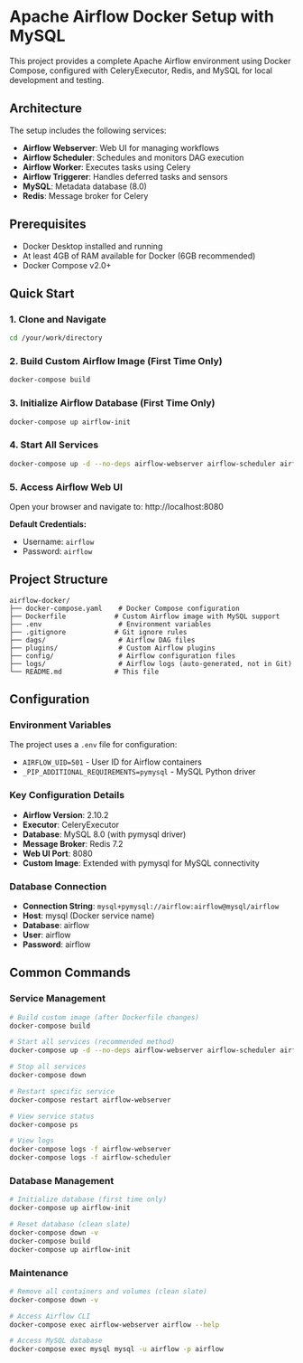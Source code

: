 # Apache Airflow Docker Setup with MySQL

This project provides a complete Apache Airflow environment using Docker Compose, configured with CeleryExecutor, Redis, and MySQL for local development and testing.

## Architecture

The setup includes the following services:
- **Airflow Webserver**: Web UI for managing workflows
- **Airflow Scheduler**: Schedules and monitors DAG execution
- **Airflow Worker**: Executes tasks using Celery
- **Airflow Triggerer**: Handles deferred tasks and sensors
- **MySQL**: Metadata database (8.0)
- **Redis**: Message broker for Celery

## Prerequisites

- Docker Desktop installed and running
- At least 4GB of RAM available for Docker (6GB recommended)
- Docker Compose v2.0+

## Quick Start

### 1. Clone and Navigate
```bash
cd /your/work/directory
```

### 2. Build Custom Airflow Image (First Time Only)
```bash
docker-compose build
```

### 3. Initialize Airflow Database (First Time Only)
```bash
docker-compose up airflow-init
```

### 4. Start All Services
```bash
docker-compose up -d --no-deps airflow-webserver airflow-scheduler airflow-worker airflow-triggerer
```

### 5. Access Airflow Web UI
Open your browser and navigate to: http://localhost:8080

**Default Credentials:**
- Username: `airflow`
- Password: `airflow`

## Project Structure

```
airflow-docker/
├── docker-compose.yaml    # Docker Compose configuration
├── Dockerfile            # Custom Airflow image with MySQL support
├── .env                   # Environment variables
├── .gitignore            # Git ignore rules
├── dags/                  # Airflow DAG files
├── plugins/               # Custom Airflow plugins
├── config/                # Airflow configuration files
├── logs/                  # Airflow logs (auto-generated, not in Git)
└── README.md             # This file
```

## Configuration

### Environment Variables
The project uses a `.env` file for configuration:
- `AIRFLOW_UID=501` - User ID for Airflow containers
- `_PIP_ADDITIONAL_REQUIREMENTS=pymysql` - MySQL Python driver

### Key Configuration Details
- **Airflow Version**: 2.10.2
- **Executor**: CeleryExecutor
- **Database**: MySQL 8.0 (with pymysql driver)
- **Message Broker**: Redis 7.2
- **Web UI Port**: 8080
- **Custom Image**: Extended with pymysql for MySQL connectivity

### Database Connection
- **Connection String**: `mysql+pymysql://airflow:airflow@mysql/airflow`
- **Host**: mysql (Docker service name)
- **Database**: airflow
- **User**: airflow
- **Password**: airflow


## Common Commands

### Service Management
```bash
# Build custom image (after Dockerfile changes)
docker-compose build

# Start all services (recommended method)
docker-compose up -d --no-deps airflow-webserver airflow-scheduler airflow-worker airflow-triggerer

# Stop all services
docker-compose down

# Restart specific service
docker-compose restart airflow-webserver

# View service status
docker-compose ps

# View logs
docker-compose logs -f airflow-webserver
docker-compose logs -f airflow-scheduler
```

### Database Management
```bash
# Initialize database (first time only)
docker-compose up airflow-init

# Reset database (clean slate)
docker-compose down -v
docker-compose build
docker-compose up airflow-init
```

### Maintenance
```bash
# Remove all containers and volumes (clean slate)
docker-compose down -v

# Access Airflow CLI
docker-compose exec airflow-webserver airflow --help

# Access MySQL database
docker-compose exec mysql mysql -u airflow -p airflow
```
